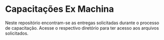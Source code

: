 # Capacitações Ex Machina

Neste repositório encontram-se as entregas solicitadas durante o processo de capacitação. Acesse o respectivo diretório para ter acesso aos arquivos solicitados.